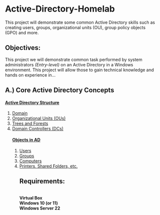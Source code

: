 # Active-Directory-Homelab
This project will demonstrate some common Active Directory skills such as creating users, groups, organizational units (OU), group policy objects (GPO) and more.

<h2>Objectives:</h2>
This project we will demonstrate common task performed by system administrators <i>(Entry-level)</i> on an Active Directory in a Windows environment. This project will allow those to gain technical knowledge and hands on experience in...
<h2>A.) Core Active Directory Concepts</h4>
<h4><a href="#Active-Directory-Structure">Active Directory Structure</a></h4>
  <ol>
    <li><a href="#Domain">Domain</a></li>
    <li><a href="#Organizational-Units">Organizational Units (OUs)</a></li>
    <li><a href="#Trees-and-Forests">Trees and Forests</a></li>
    <li><a href="#Domain-Controllers">Domain Controllers (DCs)</a></li>
  <ol></ol>
  
 <h4><a href="#Objects-in-AD">Objects in AD</a></h4>
  <ol>
    <li><a href="#Users">Users</a></li>
    <li><a href="#Groups">Groups</a></li>
    <li><a href="#Computers">Computers</a></li>
    <li><a href="#Printers">Printers, Shared Folders, etc.</a></li>
  <ol></ol>




<h2>Requirements:</h2>
</br><b>Virtual Box</b>
</br><b>Windows 10 (or 11)</b>
</br><b>Windows Server 22</b>


